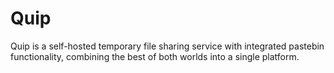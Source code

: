 # Quip

Quip is a self-hosted temporary file sharing service with integrated pastebin functionality, combining the best of both worlds into a single platform.

